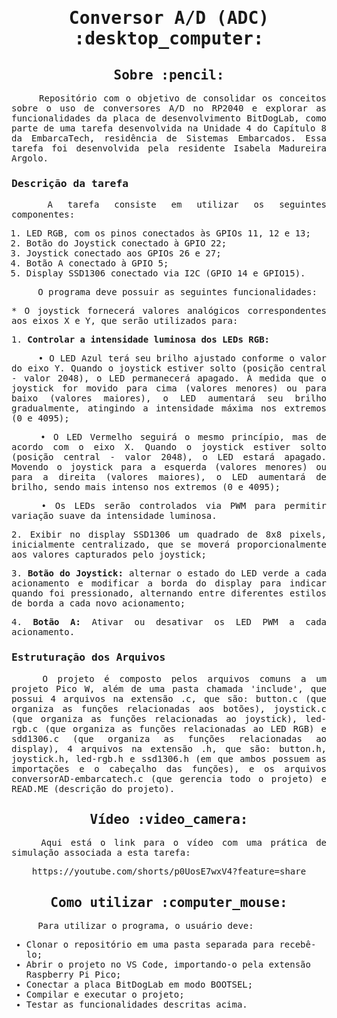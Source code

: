 <samp>
<h1 align="center"> Conversor A/D (ADC) :desktop_computer: </h1>
  
<h2 align="center"> Sobre :pencil: </h2>

<p align="justify"> &emsp;&emsp;&emsp;&emsp; Repositório com o objetivo de consolidar os conceitos sobre o uso de conversores A/D no RP2040 e explorar as funcionalidades da placa de desenvolvimento BitDogLab, como parte de uma tarefa desenvolvida na Unidade 4 do Capítulo 8 da EmbarcaTech, residência de Sistemas Embarcados. Essa tarefa foi desenvolvida pela residente Isabela Madureira Argolo.

<h3> Descrição da tarefa </h3>

<p align="justify"> &emsp;&emsp;&emsp;&emsp; A tarefa consiste em utilizar os seguintes componentes:

  1. LED RGB, com os pinos conectados às GPIOs 11, 12 e 13;
  2. Botão do Joystick conectado à GPIO 22;
  3. Joystick conectado aos GPIOs 26 e 27;
  4. Botão A conectado à GPIO 5;
  5. Display SSD1306 conectado via I2C (GPIO 14 e GPIO15).

 &emsp;&emsp;&emsp;&emsp; O programa deve possuir as seguintes funcionalidades:

<p align="justify"> * O joystick fornecerá valores analógicos correspondentes aos eixos X e Y, que serão utilizados para:

<p align="justify">  1. <b> Controlar a intensidade luminosa dos LEDs RGB: </b> 
<p align="justify"> &emsp;&emsp;&emsp;&emsp; • O LED Azul terá seu brilho ajustado conforme o valor do eixo Y. Quando o joystick estiver solto (posição central - valor 2048), o LED permanecerá apagado. À medida que o joystick for movido para cima (valores menores) ou para baixo (valores maiores), o LED aumentará seu brilho gradualmente, atingindo a intensidade máxima nos extremos (0 e 4095); </p>
<p align="justify"> &emsp;&emsp;&emsp;&emsp; • O LED Vermelho seguirá o mesmo princípio, mas de acordo com o eixo X. Quando o joystick estiver solto (posição central - valor 2048), o LED estará apagado. Movendo o joystick para a esquerda
(valores menores) ou para a direita (valores maiores), o LED aumentará de brilho, sendo mais intenso nos extremos (0 e 4095); </p>
<p align="justify"> &emsp;&emsp;&emsp;&emsp; • Os LEDs serão controlados via PWM para permitir variação suave da intensidade luminosa. </p>

<p align="justify">  2. Exibir no display SSD1306 um quadrado de 8x8 pixels, inicialmente centralizado, que se moverá proporcionalmente aos valores capturados pelo joystick; </p>
<p align="justify">  3. <b> Botão do Joystick: </b> alternar o estado do LED verde a cada acionamento e modificar a borda do display para indicar quando foi pressionado, alternando entre diferentes estilos de borda a cada novo acionamento; </p>
<p align="justify">  4. <b> Botão A: </b> Ativar ou desativar os LED PWM a cada acionamento. </p>

<h3> Estruturação dos Arquivos </h3>

<p align="justify"> &emsp;&emsp;&emsp;&emsp; O projeto é composto pelos arquivos comuns a um projeto Pico W, além de uma pasta chamada 'include', que possui 4 arquivos na extensão .c, que são: button.c (que organiza as funções relacionadas aos botões), joystick.c (que organiza as funções relacionadas ao joystick), led-rgb.c (que organiza as funções relacionadas ao LED RGB) e sdd1306.c (que organiza as funções relacionadas ao display), 4 arquivos na extensão .h, que são: button.h, joystick.h, led-rgb.h e ssd1306.h (em que ambos possuem as importações e o cabeçalho das funções), e os arquivos conversorAD-embarcatech.c (que gerencia todo o projeto) e READ.ME (descrição do projeto).

<h3></h3>
<h2 align="center"> Vídeo :video_camera: </h2>
<p align="justify"> &emsp;&emsp;&emsp;&emsp; Aqui está o link para o vídeo com uma prática de simulação associada a esta tarefa: </p>
<p align="center"> https://youtube.com/shorts/p0UosE7wxV4?feature=share </p>

<h2></h2>
<h2 align="center"> Como utilizar :computer_mouse: </h2>

<p align="justify"> &emsp;&emsp;&emsp;&emsp; Para utilizar o programa, o usuário deve:

- Clonar o repositório em uma pasta separada para recebê-lo;
- Abrir o projeto no VS Code, importando-o pela extensão Raspberry Pi Pico;
- Conectar a placa BitDogLab em modo BOOTSEL;
- Compilar e executar o projeto;
- Testar as funcionalidades descritas acima.

</samp>
